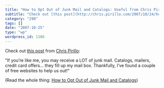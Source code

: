 ```yaml
---
title: "How to Opt Out of Junk Mail and Catalogs: Useful from Chris Pirillo"
subtitle: "Check out [this post](http://chris.pirillo.com/2007/10/24/how-to-opt-out-of-junk-mail-and-catalogs-2..."
category: "298"
tags: []
date: "2007-10-25"
type: "wp"
wordpress_id: 1186
---
```

Check out [this post](http://chris.pirillo.com/2007/10/24/how-to-opt-out-of-junk-mail-and-catalogs-2/) from [Chris Pirillo](http://chris.pirillo.com):
> 

 "If you’re like me, you may receive a LOT of junk mail. Catalogs, mailers, credit card offers… they fill up my mail box. Thankfully, I’ve found a couple of free websites to help us out!" 

 (Read the whole thing: [How to Opt Out of Junk Mail and Catalogs](http://chris.pirillo.com/2007/10/24/how-to-opt-out-of-junk-mail-and-catalogs-2/))